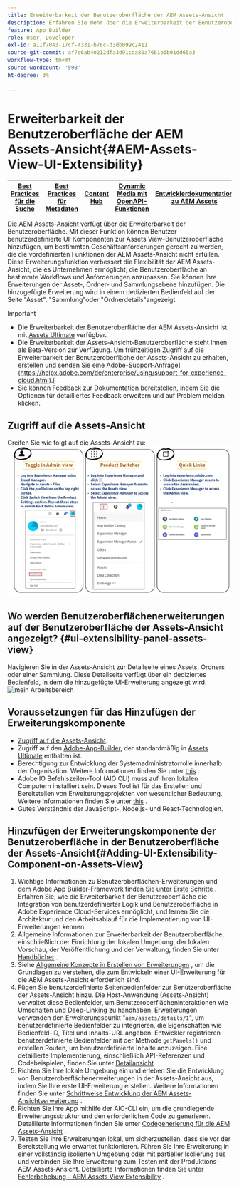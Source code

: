 ```yaml
---
title: Erweiterbarkeit der Benutzeroberfläche der AEM Assets-Ansicht
description: Erfahren Sie mehr über die Erweiterbarkeit der Benutzeroberfläche in der AEM Assets-Ansicht. Die Benutzeroberfläche der AEM Assets-Ansicht ermöglicht das Hinzufügen benutzerdefinierter Benutzeroberflächen-Komponenten, um bestimmten Geschäftsanforderungen gerecht zu werden.
feature: App Builder
role: User, Developer
exl-id: a11f7043-17cf-4331-b76c-d3db099c2411
source-git-commit: af7e6ab40212dfa3d91cda80a76b1b6b01dd65a3
workflow-type: tm+mt
source-wordcount: '598'
ht-degree: 3%

---
```


# Erweiterbarkeit der Benutzeroberfläche der AEM Assets-Ansicht{#AEM-Assets-View-UI-Extensibility}

| [Best Practices für die Suche](/help/assets/search-best-practices.md) | [Best Practices für Metadaten](/help/assets/metadata-best-practices.md) | [Content Hub](/help/assets/product-overview.md) | [Dynamic Media mit OpenAPI-Funktionen](/help/assets/dynamic-media-open-apis-overview.md) | [Entwicklerdokumentation zu AEM Assets](https://developer.adobe.com/experience-cloud/experience-manager-apis/) |
| ------------- | --------------------------- |---------|----|-----|

Die AEM Assets-Ansicht verfügt über die Erweiterbarkeit der Benutzeroberfläche. Mit dieser Funktion können Benutzer benutzerdefinierte UI-Komponenten zur Assets View-Benutzeroberfläche hinzufügen, um bestimmten Geschäftsanforderungen gerecht zu werden, die die vordefinierten Funktionen der AEM Assets-Ansicht nicht erfüllen. Diese Erweiterungsfunktion verbessert die Flexibilität der AEM Assets-Ansicht, die es Unternehmen ermöglicht, die Benutzeroberfläche an bestimmte Workflows und Anforderungen anzupassen.
Sie können Ihre Erweiterungen der Asset-, Ordner- und Sammlungsebene hinzufügen. Die hinzugefügte Erweiterung wird in einem dedizierten Bedienfeld auf der Seite &quot;Asset&quot;, &quot;Sammlung&quot;oder &quot;Ordnerdetails&quot;angezeigt.

>[!IMPORTANT]
>
> * Die Erweiterbarkeit der Benutzeroberfläche der AEM Assets-Ansicht ist mit [Assets Ultimate](/help/assets/assets-ultimate-overview.md) verfügbar.
> * Die Erweiterbarkeit der Assets-Ansicht-Benutzeroberfläche steht Ihnen als Beta-Version zur Verfügung. Um frühzeitigen Zugriff auf die Erweiterbarkeit der Benutzeroberfläche der Assets-Ansicht zu erhalten, erstellen und senden Sie eine Adobe-Support-Anfrage](https://helpx.adobe.com/de/enterprise/using/support-for-experience-cloud.html).[
> * Sie können Feedback zur Dokumentation bereitstellen, indem Sie die Optionen für detailliertes Feedback erweitern und auf Problem melden klicken.

## <a id="1"></a> Zugriff auf die Assets-Ansicht

Greifen Sie wie folgt auf die Assets-Ansicht zu:
![access-assets-view-ui](/help/assets/assets/access-assets-view.jpg)

## Wo werden Benutzeroberflächenerweiterungen auf der Benutzeroberfläche der Assets-Ansicht angezeigt? {#ui-extensibility-panel-assets-view}

Navigieren Sie in der Assets-Ansicht zur Detailseite eines Assets, Ordners oder einer Sammlung. Diese Detailseite verfügt über ein dediziertes Bedienfeld, in dem die hinzugefügte UI-Erweiterung angezeigt wird.
![mein Arbeitsbereich](/help/assets/assets/my-workspace-assets-view3.png)


## Voraussetzungen für das Hinzufügen der Erweiterungskomponente

* [Zugriff auf die Assets-Ansicht](#1).
* Zugriff auf den [Adobe-App-Builder](https://developer.adobe.com/app-builder/docs/overview/), der standardmäßig in [Assets Ultimate](/help/assets/assets-ultimate-overview.md) enthalten ist.
* Berechtigung zur Entwicklung der Systemadministratorrolle innerhalb der Organisation. Weitere Informationen finden Sie unter [this](https://developer.adobe.com/uix/docs/guides/get-access/) .
* Adobe IO Befehlszeilen-Tool (AIO CLI) muss auf Ihren lokalen Computern installiert sein. Dieses Tool ist für das Erstellen und Bereitstellen von Erweiterungsprojekten von wesentlicher Bedeutung. Weitere Informationen finden Sie unter [this](https://developer.adobe.com/app-builder/docs/getting_started/#local-environment-set-up) .
* Gutes Verständnis der JavaScript-, Node.js- und React-Technologien.

## Hinzufügen der Erweiterungskomponente der Benutzeroberfläche in der Benutzeroberfläche der Assets-Ansicht{#Adding-UI-Extensibility-Component-on-Assets-View}

1. Wichtige Informationen zu Benutzeroberflächen-Erweiterungen und dem Adobe App Builder-Framework finden Sie unter [Erste Schritte](https://developer.adobe.com/uix/docs/getting-started/) . Erfahren Sie, wie die Erweiterbarkeit der Benutzeroberfläche die Integration von benutzerdefinierter Logik und Benutzeroberfläche in Adobe Experience Cloud-Services ermöglicht, und lernen Sie die Architektur und den Arbeitsablauf für die Implementierung von UI-Erweiterungen kennen.
1. Allgemeine Informationen zur Erweiterbarkeit der Benutzeroberfläche, einschließlich der Einrichtung der lokalen Umgebung, der lokalen Vorschau, der Veröffentlichung und der Verwaltung, finden Sie unter [Handbücher](https://developer.adobe.com/uix/docs/guides/) .
1. Siehe [Allgemeine Konzepte in Erstellen von Erweiterungen](https://developer.adobe.com/uix/docs/services/aem-assets-view/api/commons/) , um die Grundlagen zu verstehen, die zum Entwickeln einer UI-Erweiterung für die AEM Assets-Ansicht erforderlich sind.
1. Fügen Sie benutzerdefinierte Seitenbedienfelder zur Benutzeroberfläche der Assets-Ansicht hinzu. Die Host-Anwendung (Assets-Ansicht) verwaltet diese Bedienfelder, um Benutzeroberflächeninteraktionen wie Umschalten und Deep-Linking zu handhaben. Erweiterungen verwenden den Erweiterungspunkt &quot;`aem/assets/details/1`&quot;, um benutzerdefinierte Bedienfelder zu integrieren, die Eigenschaften wie Bedienfeld-ID, Titel und Inhalts-URL angeben. Entwickler registrieren benutzerdefinierte Bedienfelder mit der Methode `getPanels()` und erstellen Routen, um benutzerdefinierte Inhalte anzuzeigen. Eine detaillierte Implementierung, einschließlich API-Referenzen und Codebeispielen, finden Sie unter [Detailansicht](https://developer.adobe.com/uix/docs/services/aem-assets-view/api/details-view/).
1. Richten Sie Ihre lokale Umgebung ein und erleben Sie die Entwicklung von Benutzeroberflächenerweiterungen in der Assets-Ansicht aus, indem Sie Ihre erste UI-Erweiterung erstellen. Weitere Informationen finden Sie unter [Schrittweise Entwicklung der AEM Assets-Ansichtserweiterung](https://developer.adobe.com/uix/docs/services/aem-assets-view/extension-development/) .
1. Richten Sie Ihre App mithilfe der AIO-CLI ein, um die grundlegende Erweiterungsstruktur und den erforderlichen Code zu generieren. Detaillierte Informationen finden Sie unter [Codegenerierung für die AEM Assets-Ansicht](https://developer.adobe.com/uix/docs/services/aem-assets-view/code-generation/) .
1. Testen Sie Ihre Erweiterungen lokal, um sicherzustellen, dass sie vor der Bereitstellung wie erwartet funktionieren. Führen Sie Ihre Erweiterung in einer vollständig isolierten Umgebung oder mit partieller Isolierung aus und verbinden Sie Ihre Erweiterung zum Testen mit der Produktions-AEM Assets-Ansicht. Detaillierte Informationen finden Sie unter [Fehlerbehebung - AEM Assets View Extensibility](https://developer.adobe.com/uix/docs/services/aem-assets-view/debug/) .
